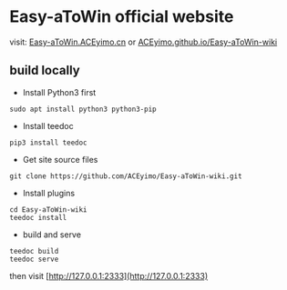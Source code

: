# Easy-aToWin official website
 
visit: [Easy-aToWin.ACEyimo.cn](https://Easy-aToWin.ACEyimo.cn) or [ACEyimo.github.io/Easy-aToWin-wiki](https://ACEyimo.github.io/Easy-aToWin-wiki)


## build locally

* Install Python3 first

```
sudo apt install python3 python3-pip
```

* Install teedoc
```
pip3 install teedoc
```

* Get site source files

```
git clone https://github.com/ACEyimo/Easy-aToWin-wiki.git
```

* Install plugins

```
cd Easy-aToWin-wiki
teedoc install
```

* build and serve

```
teedoc build
teedoc serve
```

then visit [http://127.0.0.1:2333](http://127.0.0.1:2333)


